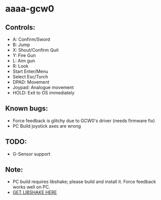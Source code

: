 # aaaa-gcw0

## Controls:
- A: Confirm/Sword
- B: Jump
- X: Shout/Confirm Quit
- Y: Fire Gun
- L: Aim gun
- R: Look
- Start Enter/Menu
- Select Esc/Torch
- DPAD: Movement
- Joypad: Analogue movement
- HOLD: Exit to OS immediately

## Known bugs:
- Force feedback is glitchy due to GCW0's driver (needs firmware fix)
- PC Build joystick axes are wrong

## TODO:
- G-Sensor support

## Note:
- PC build requires libshake; please build and install it. Force feedback works well on PC.
- [GET LIBSHAKE HERE](https://github.com/zear/libShake)
